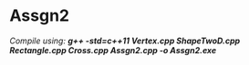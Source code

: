 # Assgn2
_Compile using: **g++ -std=c++11 Vertex.cpp ShapeTwoD.cpp Rectangle.cpp Cross.cpp Assgn2.cpp -o Assgn2.exe**_
